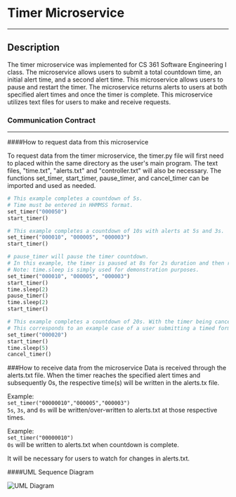 # Timer Microservice

---

## Description
The timer microservice was implemented for CS 361 Software Engineering I class. The microservice allows users to submit
a total countdown time, an initial alert time, and a second alert time. This microservice allows users to pause and 
restart the timer. The microservice returns alerts to users at both specified alert times and once the timer is complete. 
This microservice utilizes text files for users to make and receive requests.

### Communication Contract

---

####How to request data from this microservice

To request data from the timer microservice, the timer.py file will first need to placed within the same directory as 
the user's main program. The text files, "time.txt", "alerts.txt" and "controller.txt" will also be necessary. The 
functions set_timer, start_timer, pause_timer, and cancel_timer can be imported and used as needed.

```python
# This example completes a countdown of 5s.
# Time must be entered in HHMMSS format.
set_timer("000050")
start_timer()
```

```python
# This example completes a countdown of 10s with alerts at 5s and 3s.
set_timer("000010", "000005", "000003")
start_timer()
```

```python
# pause_timer will pause the timer countdown.
# In this example, the timer is paused at 8s for 2s duration and then resumed.
# Note: time.sleep is simply used for demonstration purposes.
set_timer("000010", "000005", "000003")
start_timer()
time.sleep(2)
pause_timer()
time.sleep(2)
start_timer()
```

```python
# This example completes a countdown of 20s. With the timer being cancelled at 15s.
# This corresponds to an example case of a user submitting a timed form entry after 5s. 
set_timer("000020")
start_timer()
time.sleep(5)
cancel_timer()
```

###How to receive data from the microservice
Data is received through the alerts.txt file. When the timer reaches the specified alert times and subsequently 0s, the 
respective time(s) will be written in the alerts.tx file.

Example:\
```set_timer("00000010","000005","000003")```\
```5s```, ```3s```, and ```0s``` will be written/over-written to alerts.txt at those respective times.

Example:\
```set_timer("00000010")```\
```0s``` will be written to alerts.txt when countdown is complete.

It will be necessary for users to watch for changes in alerts.txt.

####UML Sequence Diagram

![UML Diagram](UML%20Diagram.png)

